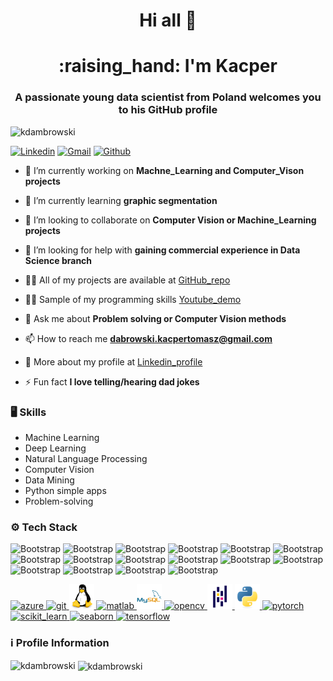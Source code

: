 <h1 align="center">Hi all 👋 </h1>
<h1 align="center"> :raising_hand: I'm Kacper</h1>
<h3 align="center">A passionate young data scientist from Poland welcomes you to his GitHub profile</h3>

<p align="left"> <img src="https://komarev.com/ghpvc/?username=kdambrowski&label=Profile%20views&color=0e75b6&style=flat" alt="kdambrowski" /> </p>

[![Linkedin](https://img.shields.io/badge/-LinkedIn-blue?style=flat&logo=Linkedin&logoColor=white)](https://www.linkedin.com/in/kacper-tomasz-dabrowski/)
[![Gmail](https://img.shields.io/badge/-Gmail-c14438?style=flat&logo=Gmail&logoColor=white)](mailto:dabrowski.kacpertomasz@gmail.com)
[![Github](https://img.shields.io/github/followers/kdambrowski?label=Follow&style=social)](https://github.com/kdambrowski)

- 🔭 I’m currently working on **Machne_Learning and Computer_Vison projects**

- 🌱 I’m currently learning **graphic segmentation**

- 👯 I’m looking to collaborate on **Computer Vision or Machine_Learning projects**

- 🤝 I’m looking for help with **gaining commercial experience in Data Science branch**

- 👨‍💻 All of my projects are available at [GitHub_repo](https://github.com/kdambrowski?tab=repositories)

- 👨‍💻 Sample of my programming skills [Youtube_demo](https://youtu.be/ffNtDCFeqZA)

- 💬 Ask me about **Problem solving or Computer Vision methods**

- 📫 How to reach me **dabrowski.kacpertomasz@gmail.com**

- 📄 More about my profile at [Linkedin_profile](https://www.linkedin.com/in/kacper-tomasz-dabrowski/)

- ⚡ Fun fact **I love telling/hearing dad jokes**

### 🖥 Skills

- Machine Learning
- Deep Learning
- Natural Language Processing
- Computer Vision
- Data Mining
- Python simple apps
- Problem-solving

### ⚙️ Tech Stack

![Bootstrap](https://img.shields.io/badge/-Python-05122A?style=plastic&logo=Python&color=353535) ![Bootstrap](https://img.shields.io/badge/-TensorFlow-05122A?style=plastic&logo=TensorFlow&color=353535) ![Bootstrap](https://img.shields.io/badge/-PyTorch-05122A?style=plastic&logo=PyTorch&color=353535) ![Bootstrap](https://img.shields.io/badge/-Scikit%20Learn-05122A?style=plastic&logo=Scikit-Learn&color=353535) ![Bootstrap](https://img.shields.io/badge/-MySQL-05122A?style=plastic&logo=MySQL&color=353535) ![Bootstrap](https://img.shields.io/badge/-Pandas-05122A?style=plastic&logo=Pandas&color=353535) ![Bootstrap](https://img.shields.io/badge/-Numpy-05122A?style=plastic&logo=Numpy&color=353535) ![Bootstrap](https://img.shields.io/badge/-Matplotlib-05122A?style=plastic&logo=Matplotlib&color=353535) ![Bootstrap](https://img.shields.io/badge/-Seaborn-05122A?style=plastic&logo=Seaborn&color=353535) ![Bootstrap](https://img.shields.io/badge/-Pyplot-05122A?style=plastic&logo=Pyplot&color=353535) ![Bootstrap](https://img.shields.io/badge/-Pygame-05122A?style=plastic&logo=Pygame&color=353535) ![Bootstrap](https://img.shields.io/badge/-Linux-05122A?style=plastic&logo=Linux&color=353535) ![Bootstrap](https://img.shields.io/badge/-Os-05122A?style=plastic&logo=Os&color=353535) ![Bootstrap](https://img.shields.io/badge/-Git-05122A?style=plastic&logo=Git&color=353535) ![Bootstrap](https://img.shields.io/badge/-OpenCV-05122A?style=plastic&logo=OpenCV&color=353535) ![Bootstrap](https://img.shields.io/badge/-Gradio-05122A?style=plastic&logo=Gradio&color=353535)

<p align="left"> <a href="https://azure.microsoft.com/en-in/" target="_blank" rel="noreferrer"> <img src="https://www.vectorlogo.zone/logos/microsoft_azure/microsoft_azure-icon.svg" alt="azure" width="40" height="40"/> </a> <a href="https://git-scm.com/" target="_blank" rel="noreferrer"> <img src="https://www.vectorlogo.zone/logos/git-scm/git-scm-icon.svg" alt="git" width="40" height="40"/> </a> <a href="https://www.linux.org/" target="_blank" rel="noreferrer"> <img src="https://raw.githubusercontent.com/devicons/devicon/master/icons/linux/linux-original.svg" alt="linux" width="40" height="40"/> </a> <a href="https://www.mathworks.com/" target="_blank" rel="noreferrer"> <img src="https://upload.wikimedia.org/wikipedia/commons/2/21/Matlab_Logo.png" alt="matlab" width="40" height="40"/> </a> <a href="https://www.mysql.com/" target="_blank" rel="noreferrer"> <img src="https://raw.githubusercontent.com/devicons/devicon/master/icons/mysql/mysql-original-wordmark.svg" alt="mysql" width="40" height="40"/> </a> <a href="https://opencv.org/" target="_blank" rel="noreferrer"> <img src="https://www.vectorlogo.zone/logos/opencv/opencv-icon.svg" alt="opencv" width="40" height="40"/> </a> <a href="https://pandas.pydata.org/" target="_blank" rel="noreferrer"> <img src="https://raw.githubusercontent.com/devicons/devicon/2ae2a900d2f041da66e950e4d48052658d850630/icons/pandas/pandas-original.svg" alt="pandas" width="40" height="40"/> </a> <a href="https://www.python.org" target="_blank" rel="noreferrer"> <img src="https://raw.githubusercontent.com/devicons/devicon/master/icons/python/python-original.svg" alt="python" width="40" height="40"/> </a> <a href="https://pytorch.org/" target="_blank" rel="noreferrer"> <img src="https://www.vectorlogo.zone/logos/pytorch/pytorch-icon.svg" alt="pytorch" width="40" height="40"/> </a> <a href="https://scikit-learn.org/" target="_blank" rel="noreferrer"> <img src="https://upload.wikimedia.org/wikipedia/commons/0/05/Scikit_learn_logo_small.svg" alt="scikit_learn" width="40" height="40"/> </a> <a href="https://seaborn.pydata.org/" target="_blank" rel="noreferrer"> <img src="https://seaborn.pydata.org/_images/logo-mark-lightbg.svg" alt="seaborn" width="40" height="40"/> </a> <a href="https://www.tensorflow.org" target="_blank" rel="noreferrer"> <img src="https://www.vectorlogo.zone/logos/tensorflow/tensorflow-icon.svg" alt="tensorflow" width="40" height="40"/> </a> </p>

### :information_source: Profile Information
<p><img align="left" src="https://github-readme-stats.vercel.app/api/top-langs?username=kdambrowski&show_icons=true&theme=dark&cache_seconds=1800&locale=en&layout=compact" alt="kdambrowski" /></p>

<p>&nbsp;<img align="center" src="https://github-readme-stats.vercel.app/api?username=kdambrowski&show_icons=true&theme=dark&locale=en" alt="kdambrowski" /></p>
